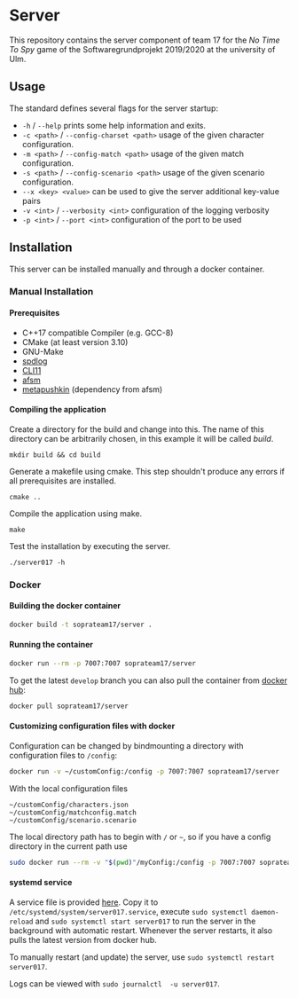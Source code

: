 # Server
This repository contains the server component of team 17 for the 
*No Time To Spy* game of the Softwaregrundprojekt 2019/2020 at 
the university of Ulm.

## Usage
The standard defines several flags for the server startup:
* `-h` / `--help` prints some help information and exits.
* `-c <path>` / `--config-charset <path>` usage of the given character configuration.
* `-m <path>` / `--config-match <path>` usage of the given match configuration.
* `-s <path>` / `--config-scenario <path>` usage of the given scenario configuration.
* `--x <key> <value>` can be used to give the server additional key-value pairs
* `-v <int>` / `--verbosity <int>` configuration of the logging verbosity
* `-p <int>` / `--port <int>` configuration of the port to be used

## Installation 
This server can be installed manually and through a docker container. 

### Manual Installation

#### Prerequisites 
 * C++17 compatible Compiler (e.g. GCC-8)
 * CMake (at least version 3.10)
 * GNU-Make
 * [spdlog](https://github.com/gabime/spdlog/)
 * [CLI11](https://github.com/CLIUtils/CLI11)
 * [afsm](https://github.com/zmij/afsm)
 * [metapushkin](https://github.com/zmij/metapushkin) (dependency from afsm)

#### Compiling the application
Create a directory for the build and change into this. The name of this 
directory can be arbitrarily chosen, in this example it will be called *build*. 
```
mkdir build && cd build
```
Generate a makefile using cmake. This step shouldn't produce any errors if 
all prerequisites are installed. 
```
cmake ..
```
Compile the application using make.
```
make
```
Test the installation by executing the server.
```
./server017 -h
```

### Docker
#### Building the docker container
```bash
docker build -t soprateam17/server .
```

#### Running the container
```bash
docker run --rm -p 7007:7007 soprateam17/server
```
To get the latest `develop` branch you can also pull the container from [docker hub](https://hub.docker.com/repository/docker/soprateam17/server):
```bash
docker pull soprateam17/server
```

#### Customizing configuration files with docker
Configuration can be changed by bindmounting a directory with configuration files to `/config`:
```bash
docker run -v ~/customConfig:/config -p 7007:7007 soprateam17/server
```
With the local configuration files
```
~/customConfig/characters.json
~/customConfig/matchconfig.match
~/customConfig/scenario.scenario
```
The local directory path has to begin with `/` or `~`, so if you have a config directory in the current path use
```bash
sudo docker run --rm -v "$(pwd)"/myConfig:/config -p 7007:7007 soprateam17/server
```

#### systemd service
A service file is provided [here](server017.service).
Copy it to `/etc/systemd/system/server017.service`, execute `sudo systemctl daemon-reload` and `sudo systemctl start server017`
to run the server in the background with automatic restart.
Whenever the server restarts, it also pulls the latest version from docker hub.

To manually restart (and update) the server, use `sudo systemctl restart server017`.

Logs can be viewed with `sudo journalctl  -u server017`.